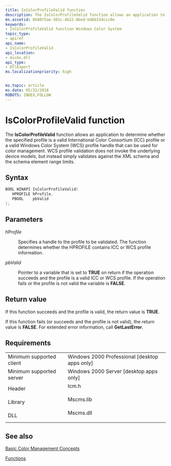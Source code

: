 ```yaml
---
title: IsColorProfileValid function
description: The IsColorProfileValid function allows an application to determine whether the specified profile is a valid International Color Consortium (ICC) profile or a valid Windows Color System (WCS) profile handle that can be used for color management.
ms.assetid: 6b8075ae-301c-4b22-8bed-b4bb154ccc9e
keywords:
- IsColorProfileValid function Windows Color System
topic_type:
- apiref
api_name:
- IsColorProfileValid
api_location:
- mscms.dll
api_type:
- DllExport
ms.localizationpriority: high


ms.topic: article
ms.date: 05/31/2018
ROBOTS: INDEX,FOLLOW
---
```


# IsColorProfileValid function

The **IsColorProfileValid** function allows an application to determine whether the specified profile is a valid International Color Consortium (ICC) profile or a valid Windows Color System (WCS) profile handle that can be used for color management. WCS profile validation does not invoke the underlying device models, but instead simply validates against the XML schema and the schema element range limits.

## Syntax


```C++
BOOL WINAPI IsColorProfileValid(
   HPROFILE hProfile,
   PBOOL    pbValid
);
```



## Parameters

<dl> <dt>

*hProfile* 
</dt> <dd>

Specifies a handle to the profile to be validated. The function determines whether the HPROFILE contains ICC or WCS profile information.

</dd> <dt>

*pbValid* 
</dt> <dd>

Pointer to a variable that is set to **TRUE** on return if the operation succeeds and the profile is a valid ICC or WCS profile. If the operation fails or the profile is not valid the variable is **FALSE**.

</dd> </dl>

## Return value

If this function succeeds and the profile is valid, the return value is **TRUE**.

If this function fails (or succeeds and the profile is not valid), the return value is **FALSE**. For extended error information, call **GetLastError**.

## Requirements



|                                     |                                                                                      |
|-------------------------------------|--------------------------------------------------------------------------------------|
| Minimum supported client<br/> | Windows 2000 Professional \[desktop apps only\]<br/>                           |
| Minimum supported server<br/> | Windows 2000 Server \[desktop apps only\]<br/>                                 |
| Header<br/>                   | <dl> <dt>Icm.h</dt> </dl>     |
| Library<br/>                  | <dl> <dt>Mscms.lib</dt> </dl> |
| DLL<br/>                      | <dl> <dt>Mscms.dll</dt> </dl> |



## See also

<dl> <dt>

[Basic Color Management Concepts](basic-color-management-concepts.md)
</dt> <dt>

[Functions](functions.md)
</dt> </dl>

 

 





